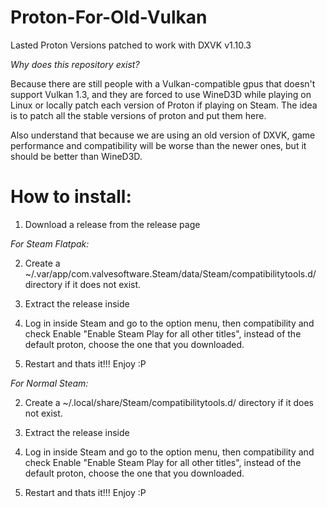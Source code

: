 # Proton-For-Old-Vulkan
Lasted Proton Versions patched to work with DXVK v1.10.3

*Why does this repository exist?*

Because there are still people with a Vulkan-compatible gpus that doesn't support Vulkan 1.3, and they are forced to use WineD3D while playing on Linux or locally patch each version of Proton if playing on Steam.
The idea is to patch all the stable versions of proton and put them here.

Also understand that because we are using an old version of DXVK, game performance and compatibility will be worse than the newer ones, but it should be better than WineD3D.

# How to install:
1. Download a release from the release page
 
*For Steam Flatpak:*
 
  2. Create a ~/.var/app/com.valvesoftware.Steam/data/Steam/compatibilitytools.d/ directory if it does not exist.

  3. Extract the release inside
 
  4. Log in inside Steam and go to the option menu, then compatibility and check Enable "Enable Steam Play for all other titles", instead of the default proton, choose the one that you downloaded.

  5. Restart and thats it!!! Enjoy :P

  *For Normal Steam:*
 
  2. Create a ~/.local/share/Steam/compatibilitytools.d/ directory if it does not exist.

  3. Extract the release inside
 
  4. Log in inside Steam and go to the option menu, then compatibility and check Enable "Enable Steam Play for all other titles", instead of the default proton, choose the one that you downloaded.

  5. Restart and thats it!!! Enjoy :P
